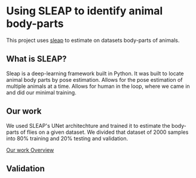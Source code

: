 # Using SLEAP to identify animal body-parts

This project uses [sleap](https://sleap.ai) to
estimate on datasets body-parts of animals.

## What is SLEAP?
Sleap is a deep-learning framework built in Python.
It was built to locate animal body parts by pose estimation.
Allows for the pose estimation of multiple animals at a time.
Allows for human in the loop, where we came in and did our minimal training.

## Our work

We used SLEAP's UNet architechture and trained it
to estimate the body-parts of flies on a given
dataset. We divided that dataset of 2000 samples into 
80% training and 20% testing and validation. 

[Our work Overview](Users/libraryuser/Downloads/Science%20project.pdf)

## Validation
